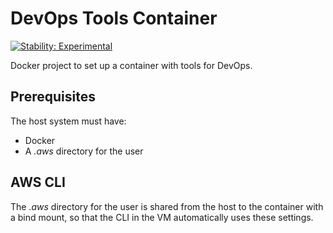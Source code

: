 # DevOps Tools Container

[![Stability: Experimental](https://masterminds.github.io/stability/experimental.svg)](https://masterminds.github.io/stability/experimental.html)

Docker project to set up a container with tools for DevOps.

## Prerequisites

The host system must have:

- Docker
- A _.aws_ directory for the user

## AWS CLI

The _.aws_ directory for the user is shared from the host to the container with a bind mount, so that the CLI in the VM automatically uses these settings.
